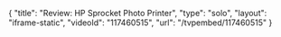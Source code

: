 {
    "title": "Review: HP Sprocket Photo Printer",
    "type": "solo",
    "layout": "iframe-static",
    "videoId": "117460515",
    "url": "\/tvpembed\/117460515"
}